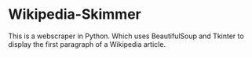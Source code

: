 # Wikipedia-Skimmer
This is a webscraper in Python. Which uses BeautifulSoup and Tkinter to display the first paragraph of a Wikipedia article.
